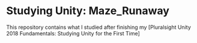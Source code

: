 # Studying Unity: Maze_Runaway
This repository contains what I studied after finishing my [Pluralsight Unity 2018 Fundamentals: Studying Unity for the First Time]
